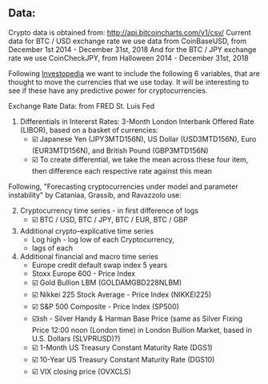 ## Data:

Crypto data is obtained from: http://api.bitcoincharts.com/v1/csv/
Current data for BTC / USD exchange rate we use data from CoinBaseUSD, from December 1st 2014 - December 31st, 2018
And for the BTC / JPY exchange rate we use CoinCheckJPY, from Halloween 2014 - December 31st, 2018

Following [Investopedia](https://www.investopedia.com/trading/factors-influence-exchange-rates/) we want to include the following 6 variables, that are thought to move the currencies that we use today.  It will be interesting to see if these have any predictive power for cryptocurrencies. 

Exchange Rate Data: from FRED St. Luis Fed
  1) Differentials in Intererst Rates: 3-Month London Interbank Offered Rate (LIBOR), based on a basket of currencies:
      * :ballot_box_with_check: Japanese Yen (JPY3MTD156N), US Dollar (USD3MTD156N), Euro (EUR3MTD156N), and British Pound (GBP3MTD156N)
      * :ballot_box_with_check: To create differential, we take the mean across these four item, then difference each respective rate against this mean

Following, "Forecasting cryptocurrencies under model and parameter instability" by Cataniaa, Grassib, and Ravazzolo use:

  2) Cryptocurrency time series - in first difference of logs
      * :ballot_box_with_check: BTC / USD, BTC / JPY, BTC / EUR, BTC / GBP
  2) Additional crypto–explicative time series
      * Log high - log low of each Cryptocurrency, 
      * lags of each
  3) Additional financial and macro time series
      * Europe credit default swap index 5 years
      * Stoxx Europe 600 - Price Index
      * :ballot_box_with_check: Gold Bullion LBM (GOLDAMGBD228NLBM)
      * :ballot_box_with_check: Nikkei 225 Stock Average - Price Index (NIKKEI225)
      * :ballot_box_with_check: S&P 500 Composite - Price Index (SP500)
      * :ballot_box_with_check:ish - Silver Handy & Harman Base Price (same as Silver Fixing Price 12:00 noon (London time) in London Bullion Market, based in U.S. Dollars (SLVPRUSD)?)
      * :ballot_box_with_check: 1-Month US Treasury Constant Maturity Rate (DGS1)
      * :ballot_box_with_check: 10-Year US Treasury Constant Maturity Rate (DGS10)
      * :ballot_box_with_check: VIX closing price (OVXCLS)
